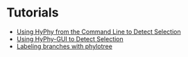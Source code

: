 # Tutorials
* [Using HyPhy from the Command Line to Detect Selection](/tutorials/current-release-tutorial.md)
* [Using HyPhy-GUI to Detect Selection](/tutorials/current-release-tutorial_gui.md)
* [Labeling branches with phylotree](/tutorials/phylotree.md)

